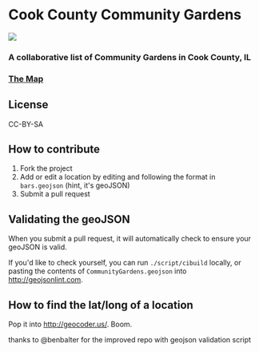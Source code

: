 # Cook County Community Gardens

<img src="https://travis-ci.org/fpdcc/cook_community_gardens.svg?branch=master">


### A collaborative list of Community Gardens in Cook County, IL

### [The Map](CommunityGardens.geojson)

## License

CC-BY-SA

## How to contribute

1. Fork the project
2. Add or edit a location by editing and following the format in `bars.geojson` (hint, it's geoJSON)
3. Submit a pull request

## Validating the geoJSON

When you submit a pull request, it will automatically check to ensure your geoJSON is valid.

If you'd like to check yourself, you can run `./script/cibuild` locally, or pasting the contents of `CommunityGardens.geojson` into http://geojsonlint.com.

## How to find the lat/long of a location

Pop it into http://geocoder.us/. Boom.


thanks to @benbalter for the improved repo with geojson validation script
